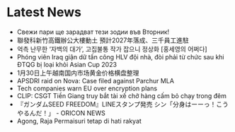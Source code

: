 # Latest News
-  Свежи пари ще зарадват тези зодии във Вторник!
-  聯發科新竹高鐵辦公大樓動土 預計2027年落成、三千員工進駐
-  억측 난무한 ‘자백의 대가’, 고집불통 작가 잡으니 정상화 [홍세영의 어쩌다]
-  Phóng viên Iraq giận dữ tấn công HLV đội nhà, đòi phải từ chức sau khi ĐTQG bị loại khỏi Asian Cup 2023
-  1月30日上午越南国内市场黄金价格横盘整理
-  APSDRI raid on Nova: Case filed against Parchur MLA
-  Tech companies warn EU over encryption plans
-  CLIP: CSGT Tiền Giang truy bắt tài xế chở hàng cấm bỏ chạy trong đêm
-  『ガンダムSEED FREEDOM』LINEスタンプ発売 シン「分身はーーっ！こうやるんだ！」 - ORICON NEWS
-  Agong, Raja Permaisuri tetap di hati rakyat
